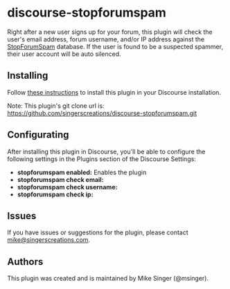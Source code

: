 # discourse-stopforumspam

Right after a new user signs up for your forum, this plugin will check the user's email address, forum username, and/or IP address against the [StopForumSpam](https://www.stopforumspam.com) database. If the user is found to be a suspected spammer, their user account will be auto silenced.

## Installing

Follow [these instructions](https://meta.discourse.org/t/install-plugins-in-discourse/19157) to install this plugin in your Discourse installation.

Note: This plugin's git clone url is:
https://github.com/singerscreations/discourse-stopforumspam.git

## Configurating

After installing this plugin in Discourse, you'll be able to configure the following settings in the Plugins section of the Discourse Settings:

- **stopforumspam enabled:** Enables the plugin
- **stopforumspam check email:**
- **stopforumspam check username:** 
- **stopforumspam check ip:** 

## Issues

If you have issues or suggestions for the plugin, please contact mike@singerscreations.com.

## Authors

This plugin was created and is maintained by Mike Singer (@msinger).